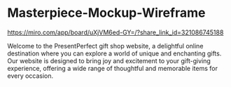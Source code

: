 # Masterpiece-Mockup-Wireframe
https://miro.com/app/board/uXjVM6ed-GY=/?share_link_id=321086745188

Welcome to the PresentPerfect gift shop website, a delightful online destination where you can explore a world of unique and enchanting gifts. Our website is designed to bring joy and excitement to your gift-giving experience, offering a wide range of thoughtful and memorable items for every occasion.
